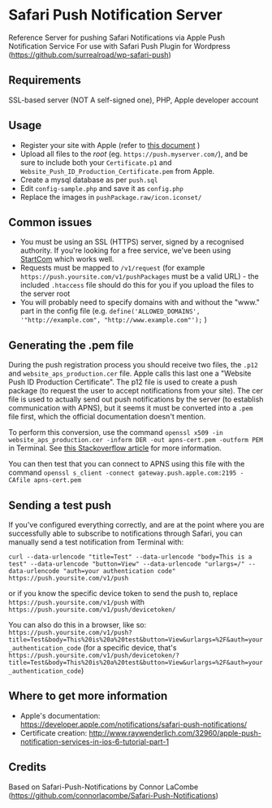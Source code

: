 Safari Push Notification Server
===============================

Reference Server for pushing Safari Notifications via Apple Push Notification Service
For use with Safari Push Plugin for Wordpress (https://github.com/surrealroad/wp-safari-push)

Requirements
----
SSL-based server (NOT A self-signed one), PHP, Apple developer account

Usage
----
 - Register your site with Apple (refer to [this document](https://developer.apple.com/library/mac/documentation/NetworkingInternet/Conceptual/NotificationProgrammingGuideForWebsites/PushNotifications/PushNotifications.html#//apple_ref/doc/uid/TP40013225-CH3-SW1) )
 - Upload all files to the *root* (eg. `https://push.myserver.com/`), and be sure to include both your `Certificate.p1` and `Website_Push_ID_Production_Certificate.pem` from Apple.
 - Create a mysql database as per `push.sql`
 - Edit `config-sample.php` and save it as `config.php`
 - Replace the images in `pushPackage.raw/icon.iconset/`

Common issues
----
 - You must be using an SSL (HTTPS) server, signed by a recognised authority. If you're looking for a free service, we've been using [StartCom](https://www.startcom.org/) which works well.
 - Requests must be mapped to `/v1/request` (for example `https://push.yoursite.com/v1/pushPackages` must be a valid URL) - the included `.htaccess` file should do this for you if you upload the files to the server root
 - You will probably need to specify domains with and without the "www." part in the config file (e.g. `define('ALLOWED_DOMAINS', '"http://example.com", "http://www.example.com"');` )

Generating the .pem file
----
During the push registration process you should receive two files, the `.p12` and `website_aps_production.cer` file. Apple calls this last one a "Website Push ID Production Certificate".
The p12 file is used to create a push package (to request the user to accept notifications from your site).
The cer file is used to actually send out push notifications by the server (to establish communication with APNS), but it seems it must be converted into a `.pem` file first, which the official documentation doesn't mention.

To perform this conversion, use the command `openssl x509 -in website_aps_production.cer -inform DER -out apns-cert.pem -outform PEM` in Terminal. See [this Stackoverflow article](http://stackoverflow.com/questions/1762555/creating-pem-file-for-apns) for more information.

You can then test that you can connect to APNS using this file with the command `openssl s_client -connect gateway.push.apple.com:2195 -CAfile apns-cert.pem`

Sending a test push
----
If you've configured everything correctly, and are at the point where you are successfully able to subscribe to notifications through Safari, you can manually send a test notification from Terminal with:

`curl --data-urlencode "title=Test" --data-urlencode "body=This is a test" --data-urlencode "button=View" --data-urlencode "urlargs=/" --data-urlencode "auth=your authentication code" https://push.yoursite.com/v1/push`

or if you know the specific device token to send the push to, replace `https://push.yoursite.com/v1/push` with `https://push.yoursite.com/v1/push/devicetoken/`

You can also do this in a browser, like so:
`https://push.yoursite.com/v1/push?title=Test&body=This%20is%20a%20test&button=View&urlargs=%2F&auth=your_authentication_code` (for a specific device, that's `https://push.yoursite.com/v1/push/devicetoken/?title=Test&body=This%20is%20a%20test&button=View&urlargs=%2F&auth=your_authentication_code`)

Where to get more information
----
 - Apple's documentation: https://developer.apple.com/notifications/safari-push-notifications/
 - Certificate creation: http://www.raywenderlich.com/32960/apple-push-notification-services-in-ios-6-tutorial-part-1

Credits
----
Based on Safari-Push-Notifications by Connor LaCombe (https://github.com/connorlacombe/Safari-Push-Notifications)
